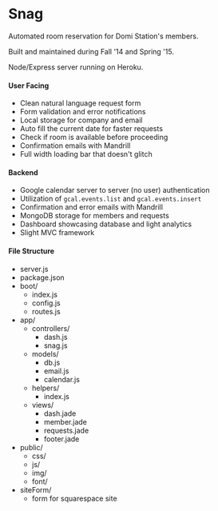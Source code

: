 # Snag

Automated room reservation for Domi Station's members.

Built and maintained during Fall '14 and Spring '15.

Node/Express server running on Heroku.


#### User Facing
   - Clean natural language request form
   - Form validation and error notifications
   - Local storage for company and email
   - Auto fill the current date for faster requests
   - Check if room is available before proceeding
   - Confirmation emails with Mandrill
   - Full width loading bar that doesn't glitch

#### Backend
   - Google calendar server to server (no user) authentication
   - Utilization of `gcal.events.list` and `gcal.events.insert`
   - Confirmation and error emails with Mandrill
   - MongoDB storage for members and requests
   - Dashboard showcasing database and light analytics
   - Slight MVC framework


#### File Structure

- server.js
- package.json
- boot/
	- index.js
	- config.js
	- routes.js
- app/
	- controllers/
		- dash.js
		- snag.js
	- models/
		- db.js
		- email.js
		- calendar.js
	- helpers/
		- index.js
	- views/
		- dash.jade
		- member.jade
		- requests.jade
		- footer.jade
- public/
	- css/
	- js/
	- img/
	- font/
- siteForm/
	- form for squarespace site
